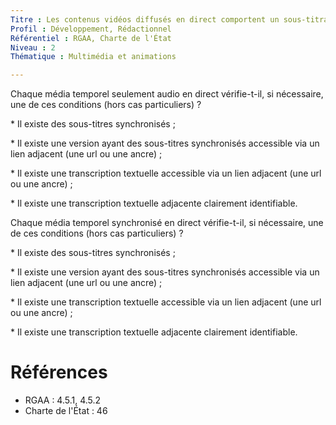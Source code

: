```yaml
---
Titre : Les contenus vidéos diffusés en direct comportent un sous-titrage ou sont associés à une transcription textuelle adjacente.
Profil : Développement, Rédactionnel
Référentiel : RGAA, Charte de l'État
Niveau : 2
Thématique : Multimédia et animations

---
```

Chaque média temporel seulement audio en direct vérifie-t-il, si nécessaire, une de ces conditions (hors cas particuliers) ?

\* Il existe des sous-titres synchronisés ;

\* Il existe une version ayant des sous-titres synchronisés accessible via un lien adjacent (une url ou une ancre) ;

\* Il existe une transcription textuelle accessible via un lien adjacent (une url ou une ancre) ;

\* Il existe une transcription textuelle adjacente clairement identifiable.

Chaque média temporel synchronisé en direct vérifie-t-il, si nécessaire, une de ces conditions (hors cas particuliers) ?

\* Il existe des sous-titres synchronisés ;

\* Il existe une version ayant des sous-titres synchronisés accessible via un lien adjacent (une url ou une ancre) ;

\* Il existe une transcription textuelle accessible via un lien adjacent (une url ou une ancre) ;

\* Il existe une transcription textuelle adjacente clairement identifiable.

# Références

*   RGAA : 4.5.1, 4.5.2
*   Charte de l'État : 46